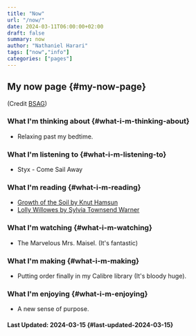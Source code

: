 ```yaml
---
title: "Now"
url: "/now/"
date: 2024-03-11T06:00:00+02:00
draft: false
summary: now
author: "Nathaniel Harari"
tags: ["now","info"]
categories: ["pages"]
---
```

## My now page {#my-now-page}

(Credit [BSAG](https://bsag.omg.lol/now))

### What I'm thinking about {#what-i-m-thinking-about}
- Relaxing past my bedtime.

### What I'm listening to {#what-i-m-listening-to}
- Styx - Come Sail Away

### What I'm reading {#what-i-m-reading}
- [Growth of the Soil by Knut Hamsun](https://www.amazon.com/Growth-Soil-Knut-Hamsun-ebook/dp/B0BLVLC47X/)
- [Lolly Willowes by Sylvia Townsend Warner](https://www.amazon.com/Willowes-Loving-Huntsman-Sylvia-Townsend-ebook/dp/B0BRQNP37K/)

### What I'm watching {#what-i-m-watching}
- The Marvelous Mrs. Maisel. (It's fantastic)

### What I'm making {#what-i-m-making}
- Putting order finally in my Calibre library (It's bloody huge).

### What I'm enjoying {#what-i-m-enjoying}
- A new sense of purpose.


#### Last Updated: 2024-03-15 {#last-updated-2024-03-15}
